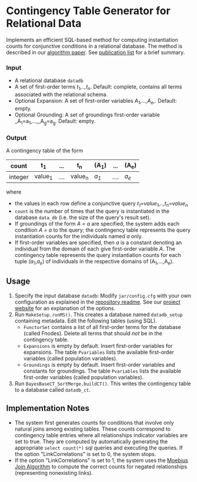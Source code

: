 # Contingency Table Generator for Relational Data

Implements an efficient SQL-based method for computing instantiation counts for conjunctive conditions in a relational database. The method is described in our [algorithm paper](http://www.cs.sfu.ca/~oschulte/files/pubs/Qian2014.pdf). See [publication list](http://www.cs.sfu.ca/~oschulte/pubs.html) for a brief summary.

### Input

+ A relational database `datadb`
+ A set of first-order terms _t<sub>1</sub>,..,t<sub>n</sub>_. Default: complete, contains all terms associated with the relational schema.
+ Optional Expansion: A set of first-order variables _A<sub>1</sub>,...,A<sub>e</sub>,_. Default: empty.
+ Optional Grounding: A set of groundings first-order variable _A<sub>1</sub>=a<sub>1</sub>,...,_A<sub>g</sub>=a<sub>g</sub>. Default: empty.

### Output

A contingency table of the form

count | t<sub>1</sub> | ... | t<sub>n</sub>|(A<sub>1</sub>)|...|(A<sub>e</sub>)|
-----| ---------------|-----|--------------|---------------|----|---------------|
integer| value<sub>1</sub>|....| value<sub>n</sub>|_a<sub>1</sub>_|....|_a<sub>e</sub>_|

where

+ the values in each row define a conjunctive query _t<sub>1</sub>=value<sub>1</sub>,..,t<sub>n</sub>=value<sub>n</sub>_
+ `count` is the number of times that the query is instantiated in the database `data_db` (i.e. the size of the query's result set).
+ If groundings of the form _A = a_ are specified, the system adds each condition _A = a_ to the query; the contingency table represents the query instantiation counts for the individuals named _a_ only.
+ If first-order variables are specified, then _a_ is a constant denoting an individual from the domain of each give first-order variable _A_. The contingency table represents the query instantiation counts for each tuple (_a<sub>1</sub>_,_a<sub>e</sub>_) of individuals in the respective domains of (A<sub>1</sub>,...,A<sub>e</sub>).

## Usage

1. Specify the input database `datadb`: Modify `jar/config.cfg` with your own configuration as explained in the [repository readme](https://github.com/sfu-cl-lab/FactorBase/blob/master/README.md). See our [project website](https://sfu-cl-lab.github.io/FactorBase/options.html) for an explanation of the options. 
2. Run `MakeSetup.runMS()`. This creates a database named `datadb_setup` containing metadata. Edit the following tables (using SQL).
   + `FunctorSet` contains a list of all first-order terms for the database (called Fnodes). Delete all terms that should _not_ be in the contingency table.
   + `Expansions` is empty by default. Insert first-order variables for expansions. The table `Pvariables` lists the available first-order variables (called population variables).
   + `Groundings` is empty by default. Insert first-order variables and constants for groundings. The table `Pvariables` lists the available first-order variables (called population variables).
 3. Run `BayesBaseCT_SortMerge.buildCT()`. This writes the contingency table to a database called `datadb_ct`.
 
 ## Implementation Notes
 
 + The system first generates counts for conditions that involve only natural joins among existing tables. These counts correspond to contingency table entries where all relationships indicator variables are set to true. They are computed by automatically generating the appropriate `select count(*)` sql queries and executing the queries. If the option "LinkCorrelations" is set to 0, the system stops.
 + If the option "LinkCorrelations" is set to 1, the system uses the [Moebius Join Algorithm](http://www.cs.sfu.ca/~oschulte/files/pubs/Qian2014.pdf) to compute the correct counts for negated relationships (representing nonexisting links).

